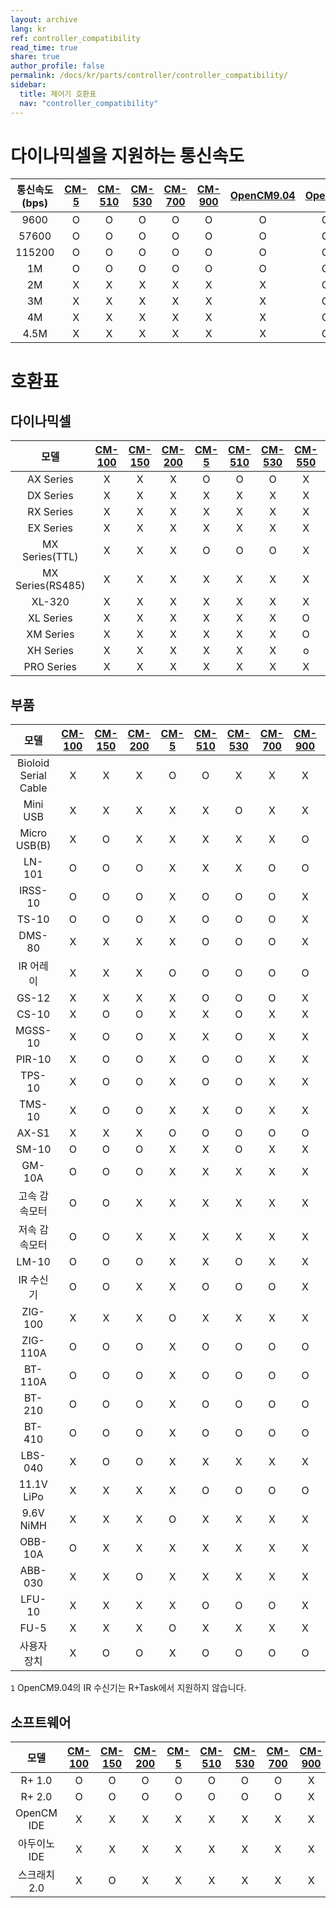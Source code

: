 ```yaml
---
layout: archive
lang: kr
ref: controller_compatibility
read_time: true
share: true
author_profile: false
permalink: /docs/kr/parts/controller/controller_compatibility/
sidebar:
  title: 제어기 호환표
  nav: "controller_compatibility"
---
```


# 다이나믹셀을 지원하는 통신속도

| 통신속도(bps) | [CM-5] | [CM-510] | [CM-530] | [CM-700] | [CM-900] | [OpenCM9.04] | [OpenCR] |
|:-------------:|:------:|:--------:|:--------:|:--------:|:--------:|:------------:|:--------:|
|     9600      |   O    |    O     |    O     |    O     |    O     |      O       |    O     |
|     57600     |   O    |    O     |    O     |    O     |    O     |      O       |    O     |
|    115200     |   O    |    O     |    O     |    O     |    O     |      O       |    O     |
|      1M       |   O    |    O     |    O     |    O     |    O     |      O       |    O     |
|      2M       |   X    |    X     |    X     |    X     |    X     |      X       |    O     |
|      3M       |   X    |    X     |    X     |    X     |    X     |      X       |    O     |
|      4M       |   X    |    X     |    X     |    X     |    X     |      X       |    O     |
|     4.5M      |   X    |    X     |    X     |    X     |    X     |      X       |    O     |

# 호환표

## 다이나믹셀

|       모델       | [CM-100] | [CM-150] | [CM-200] | [CM-5] | [CM-510] | [CM-530] | [CM-550] | [CM-700] | [CM-900] | [OpenCM9.04]<br>(+[485 EXP]) | [OpenCM7.0] | [OpenCR] |
|:----------------:|:--------:|:--------:|:--------:|:------:|:--------:|:--------:|:--------:|:--------:|:--------:|:----------------------------:|:-----------:|:--------:|
|    AX Series     |    X     |    X     |    X     |   O    |    O     |    O     |    X     |    O     |    O     |             X(O)             |      X      |    O     |
|    DX Series     |    X     |    X     |    X     |   X    |    X     |    X     |    X     |    O     |    O     |             X(O)             |      X      |    O     |
|    RX Series     |    X     |    X     |    X     |   X    |    X     |    X     |    X     |    O     |    O     |             X(O)             |      X      |    O     |
|    EX Series     |    X     |    X     |    X     |   X    |    X     |    X     |    X     |    O     |    O     |             X(O)             |      X      |    O     |
|  MX Series(TTL)  |    X     |    X     |    X     |   O    |    O     |    O     |    X     |    O     |    O     |             X(O)             |      X      |    O     |
| MX Series(RS485) |    X     |    X     |    X     |   X    |    X     |    X     |    X     |    O     |    O     |             X(O)             |      X      |    O     |
|      XL-320      |    X     |    X     |    X     |   X    |    X     |    X     |    X     |    X     |    O     |             O(X)             |      X      |    X     |
|    XL Series     |    X     |    X     |    X     |   X    |    X     |    X     |    O     |    X     |    X     |             X(O)             |      X      |    O     |
|    XM Series     |    X     |    X     |    X     |   X    |    X     |    X     |    O     |    X     |    X     |             X(O)             |      X      |    O     |
|    XH Series     |    X     |    X     |    X     |   X    |    X     |    X     |    o     |    X     |    X     |             X(O)             |      X      |    O     |
|    PRO Series    |    X     |    X     |    X     |   X    |    X     |    X     |    X     |    O     |    X     |             X(O)             |      X      |    O     |


## 부품

|         모델         | [CM-100] | [CM-150] | [CM-200] | [CM-5] | [CM-510] | [CM-530] | [CM-700] | [CM-900] | [OpenCM9.04]<br>(+[485 EXP]) | [OpenCM7.0] | [OpenCR] |
|:--------------------:|:--------:|:--------:|:--------:|:------:|:--------:|:--------:|:--------:|:--------:|:----------------------------:|:-----------:|:--------:|
| Bioloid Serial Cable |    X     |    X     |    X     |   O    |    O     |    X     |    X     |    X     |              X               |      X      |    X     |
|       Mini USB       |    X     |    X     |    X     |   X    |    X     |    O     |    X     |    X     |              X               |      X      |    X     |
|     Micro USB(B)     |    X     |    O     |    X     |   X    |    X     |    X     |    X     |    O     |             O(O)             |      O      |    O     |
|        LN-101        |    O     |    O     |    O     |   X    |    X     |    X     |    O     |    O     |             O(O)             |      O      |    O     |
|       IRSS-10        |    O     |    O     |    O     |   X    |    O     |    O     |    O     |    X     |             O(O)             |      O      |    O     |
|        TS-10         |    O     |    O     |    O     |   X    |    O     |    O     |    O     |    X     |             O(O)             |      O      |    O     |
|        DMS-80        |    X     |    X     |    X     |   X    |    O     |    O     |    O     |    X     |             O(O)             |      O      |    O     |
|      IR 어레이       |    X     |    X     |    X     |   O    |    O     |    O     |    O     |    O     |             X(O)             |      X      |    O     |
|        GS-12         |    X     |    X     |    X     |   X    |    O     |    O     |    O     |    X     |             O(O)             |      O      |    O     |
|        CS-10         |    X     |    O     |    O     |   X    |    X     |    O     |    X     |    X     |             O(O)             |      O      |    O     |
|       MGSS-10        |    X     |    O     |    O     |   X    |    X     |    O     |    X     |    X     |             O(O)             |      O      |    O     |
|        PIR-10        |    X     |    O     |    O     |   X    |    O     |    O     |    X     |    X     |             O(O)             |      O      |    O     |
|        TPS-10        |    X     |    O     |    O     |   X    |    O     |    O     |    X     |    X     |             O(O)             |      O      |    O     |
|        TMS-10        |    X     |    O     |    O     |   X    |    X     |    O     |    X     |    X     |             O(O)             |      O      |    O     |
|        AX-S1         |    X     |    X     |    X     |   O    |    O     |    O     |    O     |    O     |             X(O)             |      X      |    O     |
|        SM-10         |    O     |    O     |    O     |   X    |    X     |    O     |    X     |    X     |              X               |      O      |    O     |
|        GM-10A        |    O     |    O     |    O     |   X    |    X     |    X     |    X     |    X     |              X               |      O      |    O     |
|    고속 감속모터     |    O     |    O     |    X     |   X    |    X     |    X     |    X     |    X     |              X               |      O      |    O     |
|    저속 감속모터     |    O     |    O     |    X     |   X    |    X     |    X     |    X     |    X     |              X               |      O      |    O     |
|        LM-10         |    O     |    O     |    O     |   X    |    X     |    O     |    X     |    X     |             O(O)             |      O      |    O     |
|      IR 수신기       |    O     |    O     |    X     |   X    |    O     |    O     |    O     |    X     |             O`1`             |      X      |    O     |
|       ZIG-100        |    X     |    X     |    X     |   O    |    X     |    X     |    X     |    X     |              X               |      X      |    X     |
|       ZIG-110A       |    O     |    O     |    O     |   X    |    O     |    O     |    O     |    O     |             O(O)             |      O      |    O     |
|       BT-110A        |    O     |    O     |    O     |   X    |    O     |    O     |    O     |    O     |             O(O)             |      O      |    O     |
|        BT-210        |    O     |    O     |    O     |   X    |    O     |    O     |    O     |    O     |             O(O)             |      O      |    O     |
|        BT-410        |    O     |    O     |    O     |   X    |    O     |    O     |    O     |    O     |             O(O)             |      O      |    O     |
|       LBS-040        |    X     |    O     |    O     |   X    |    X     |    X     |    X     |    X     |             O(X)             |      O      |    X     |
|      11.1V LiPo      |    X     |    X     |    X     |   X    |    O     |    O     |    O     |    O     |             X(O)             |      X      |    O     |
|      9.6V NiMH       |    X     |    X     |    X     |   O    |    X     |    X     |    X     |    X     |              X               |      X      |    X     |
|       OBB-10A        |    O     |    X     |    X     |   X    |    X     |    X     |    X     |    X     |              X               |      X      |    X     |
|       ABB-030        |    X     |    X     |    O     |   X    |    X     |    X     |    X     |    X     |             O(X)             |      X      |    X     |
|        LFU-10        |    X     |    X     |    X     |   X    |    O     |    O     |    O     |    X     |              X               |      X      |    O     |
|         FU-5         |    X     |    X     |    X     |   O    |    X     |    X     |    X     |    X     |              X               |      X      |    X     |
|     사용자 장치      |    X     |    O     |    O     |   X    |    O     |    O     |    O     |    O     |             O(O)             |      O      |    O     |

`1` OpenCM9.04의 IR 수신기는 R+Task에서 지원하지 않습니다.

## 소프트웨어

|     모델     | [CM-100] | [CM-150] | [CM-200] | [CM-5] | [CM-510] | [CM-530] | [CM-700] | [CM-900] | [OpenCM9.04]<br>(+[485 EXP]) | [OpenCM7.0] | [OpenCR] |
|:------------:|:--------:|:--------:|:--------:|:------:|:--------:|:--------:|:--------:|:--------:|:----------------------------:|:-----------:|:--------:|
|    R+ 1.0    |    O     |    O     |    O     |   O    |    O     |    O     |    O     |    X     |             O(X)             |      X      |    X     |
|    R+ 2.0    |    O     |    O     |    O     |   O    |    O     |    O     |    O     |    X     |             O(X)             |      O      |    X     |
|  OpenCM IDE  |    X     |    X     |    X     |   X    |    X     |    X     |    X     |    X     |              O               |      X      |    X     |
| 아두이노 IDE |    X     |    X     |    X     |   X    |    X     |    X     |    X     |    X     |              O               |      O      |    O     |
| 스크래치2.0  |    X     |    O     |    X     |   X    |    X     |    X     |    X     |    X     |              X               |      O      |    X     |

[ln-101]: /docs/kr/parts/interface/ln-101/

[CM-100]: /docs/kr/parts/controller/cm-100/
[CM-150]: /docs/kr/parts/controller/cm-150/
[CM-200]: /docs/kr/parts/controller/cm-200/
[CM-5]: /docs/kr/parts/controller/cm-5/
[CM-510]: /docs/kr/parts/controller/cm-510/
[CM-530]: /docs/kr/parts/controller/cm-530/
[CM-550]: /docs/kr/parts/controller/cm-550/
[CM-700]: /docs/kr/parts/controller/cm-700/
[CM-900]: /docs/kr/parts/controller/cm-900/
[OpenCM9.04]: /docs/kr/parts/controller/opencm904/
[OpenCM7.0]: /docs/kr/parts/controller/opencm7/
[485 EXP]: /docs/kr/parts/controller/exp485/
[OpenCR]: /docs/en/parts/controller/opencr10/
